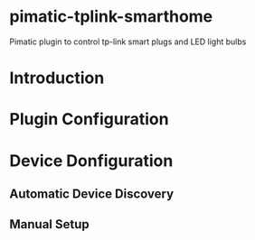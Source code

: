 # pimatic-tplink-smarthome
Pimatic plugin to control tp-link smart plugs and LED light bulbs

# Introduction


# Plugin Configuration


# Device Donfiguration


## Automatic Device Discovery

## Manual Setup
